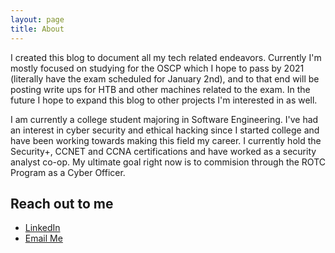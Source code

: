 ```yaml
---
layout: page
title: About
---
```


<!-- Give breif explanation of blog here;
-What you're studying for
-future plans -->
I created this blog to document all my tech related endeavors. Currently I'm mostly focused on studying for the OSCP which I hope to pass by 2021 (literally have the exam scheduled for January 2nd), and to that end will be posting write ups for HTB and other machines related to the exam. In the future I hope to expand this blog to other projects I'm interested in as well. 

<!-- Who you are;
-Qualifications
-Experiences -->
I am currently a college student majoring in Software Engineering. I've had an interest in cyber security and ethical hacking since I started college and have been working towards making this field my career. I currently hold the Security+, CCNET and CCNA certifications and have worked as a security analyst co-op. My ultimate goal right now is to commision through the ROTC Program as a Cyber Officer. 

<!-- Links to social media and other sites; -->
## Reach out to me

* [LinkedIn](https://www.linkedin.com/in/william-puppo-4a2996154/)
* [Email Me](mailto:wjpuppo@gmail.com)
